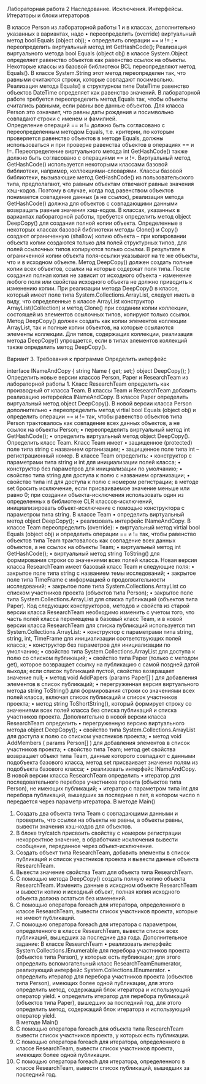 Лабораторная работа 2
Наследование. Исключения. Интерфейсы. Итераторы и блоки итераторов

В классе Person из лабораторной работы 1 и в классах, дополнительно указанных в  вариантах,  надо 
•	переопределить (override) виртуальный метод bool Equals (object obj);
•	определить операции  ==  и  != ;
•	переопределить виртуальный метод int GetHashCode();
Реализация виртуального метода bool Equals (object obj) в классе System.Object определяет равенство объектов как равенство ссылок на объекты. Некоторые классы из базовой библиотеки BCL переопределяют метод Equals(). В классе System.String этот метод переопределен так, что равными считаются строки, которые совпадают посимвольно. Реализация метода Equals() в структурном типе DateTime равенство объектов DateTime определяет как равенство значений. 
В лабораторной работе требуется переопределить метод Equals так, чтобы объекты  считались равными, если равны все данные объектов. Для класса Person это означает, что равны даты рождения и посимвольно совпадают строки с именем и фамилией.  
Определение операций == и != должно быть согласовано с переопределенным методом Equals, т.е. критерии, по которым проверяется равенство объектов в методе Equals, должны использоваться и при проверке равенства объектов в операциях == и !=. 
Переопределение виртуального метода int GetHashCode() также должно быть согласовано с операциями == и !=. Виртуальный метод  GetHashCode() используется некоторыми классами базовой библиотеки, например, коллекциями-словарями. Классы базовой библиотеки, вызывающие метод GetHashCode() из пользовательского типа, предполагают, что равным объектам отвечают равные значения хэш-кодов. Поэтому в случае, когда под равенством объектов понимается совпадение данных (а не ссылок), реализация метода GetHashCode() должна для объектов с совпадающими данными возвращать  равные значения хэш-кодов.
В классах, указанных в вариантах лабораторной работы, требуется определить метод object DeepCopy() для создания полной копии объекта. Определенные в некоторых классах базовой библиотеки методы Clone() и Copy() создают ограниченную (shallow) копию объекта – при копировании объекта копии создаются только для полей структурных типов, для полей ссылочных типов копируются только ссылки. В результате в ограниченной копии объекта поля-ссылки указывают на те же объекты, что и в исходном объекте. 
Метод DeepCopy() должен создать полные копии всех объектов, ссылки на которые содержат поля типа.  После создания полная копия не зависит от исходного объекта - изменение любого поля или свойства исходного объекта не должно приводить к изменению копии.
При реализации метода DeepCopy() в классе, который имеет поле типа System.Collections.ArrayList, следует иметь в виду, что определенные в классе ArrayList конструктор ArrayList(ICollection) и метод Clone() при создании копии коллекции, состоящей из элементов ссылочных типов, копируют только ссылки.
Метод DeepCopy() должен создать как копии элементов коллекции ArrayList, так и полные копии объектов, на которые ссылаются элементы коллекции.  Для типов, содержащих коллекции, реализация метода DeepCopy() упрощается, если в типах элементов коллекций также определить метод DeepCopy(). 


Вариант 3. Требования к программе 
Определить интерфейс 

interface INameAndCopy
    { string Name { get; set;}
object DeepCopy(); 
    }
Определить новые версии классов Person, Paper и ResearchTeam из лабораторной работы 1. Класс ResearchTeam определить как производный от класса Team. В классы Team и ResearchTeam добавить реализацию интерфейса INameAndCopy.
В классе Paper определить виртуальный метод object DeepCopy().
В новой версии класса Person дополнительно
•	переопределить метод virtial bool Equals (object obj) и определить операции == и != так, чтобы равенство объектов типа Person трактовалось как совпадение всех данных объектов, а не ссылок на объекты Person; 
•	переопределить виртуальный метод int GetHashCode();
•	определить виртуальный метод object DeepCopy().
Определить класс Team. Класс Team имеет 
•	защищенное (protected) поле типа string с названием организации;
•	защищенное  поле типа int – регистрационный номер.
В классе Team определить:
•	конструктор с параметрами  типа string и int для инициализации полей класса; 
•	конструктор без параметров для инициализации по умолчанию;
•	свойство типа string для доступа к полю с  названием организации; 
•	свойство типа int для доступа к полю с номером регистрации; в методе set бросить исключение, если присваиваемое значение меньше или равно 0; при создании объекта-исключения использовать один из определенных в библиотеке CLR классов-исключений, инициализировать объект-исключение с помощью конструктора с параметром типа string.
В классе Team 
•	определить виртуальный метод object DeepCopy();
•	реализовать интерфейс INameAndCopy.
В классе Team переопределить (override):
•	виртуальный метод virtial bool Equals (object obj) и определить операции == и != так, чтобы равенство объектов типа Team трактовалось как совпадение всех данных объектов, а не ссылок на объекты Team; 
•	виртуальный метод int GetHashCode();
•	виртуальный метод string ToString() для формирования строки со значениями всех полей класса.
Новая версия класса ResearchTeam имеет базовый класс Team и следующие поля:
•	закрытое поле типа string c названием темы исследований;
•	закрытое поле типа TimeFrame с информацией о продолжительности исследований;
•	закрытое поле типа System.Collections.ArrayList со списком участников проекта (объектов типа Person);
•	закрытое поле типа System.Collections.ArrayList для списка публикаций (объектов типа Paper).
Код следующих конструкторов, методов и свойств из старой версии класса ResearchTeam необходимо изменить с учетом того, что часть полей класса перемещена в базовый класс Team, и в новой версии класса ResearchTeam для списка публикаций используется тип System.Collections.ArrayList:
•	конструктор c параметрами  типа string, string, int, TimeFrame для инициализации соответствующих полей класса;
•	конструктор без параметров для инициализации по умолчанию;
•	свойство типа System.Collections.ArrayList для доступа к полю со списком публикаций; 
•	свойство типа Paper (только с методом get), которое возвращает ссылку на публикацию с самой поздней датой выхода; если список публикаций пустой, свойство возвращает значение null;
•	метод void AddPapers (params Paper[] )  для добавления элементов в список публикаций;
•	перегруженная версия виртуального метода string ToString() для формирования строки со значениями всех полей класса, включая список публикаций и список участников проекта;
•	метод string ToShortString(), который формирует строку со значениями всех полей класса без списка публикаций и списка участников проекта.
Дополнительно в новой версии класса ResearchTeam определить
•	перегруженную версию виртуального метода object DeepCopy();
•	свойство типа System.Collections.ArrayList для доступа к полю со  списком участников проекта;
•	метод void AddMembers ( params Person[] )  для добавления элементов в список участников проекта;
•	свойство типа Team; метод  get свойства возвращает объект типа Team, данные которого совпадают с данными подобъекта базового класса, метод set присваивает значения полям из подобъекта базового класса;
•	реализовать интерфейс INameAndCopy.
В новой версии класса ResearchTeam определить
•	итератор для последовательного перебора участников проекта (объектов типа Person), не имеющих публикаций;
•	итератор с параметром типа int для перебора публикаций, вышедших за последние n лет, в котором число n  передается через параметр итератора. 
В методе Main()
1.	Создать два объекта типа Team с совпадающими данными и проверить, что ссылки на объекты не равны, а объекты равны, вывести значения хэш-кодов для объектов.
2.	В блоке try/catch присвоить свойству с номером регистрации некорректное значение, в обработчике исключения вывести сообщение, переданное через объект-исключение. 
3.	Создать объект типа ResearchTeam, добавить элементы в список публикаций и список участников проекта и вывести данные объекта ResearchTeam. 
4.	Вывести значение свойства Team для объекта типа ResearchTeam.
5.	С помощью метода DeepCopy() создать полную копию объекта ResearchTeam. Изменить данные в исходном объекте ResearchTeam и вывести копию и исходный объект, полная копия исходного объекта должна остаться без изменений.
6.	С помощью оператора foreach для итератора, определенного в классе ResearchTeam, вывести список участников проекта, которые не имеют публикаций.
7.	С помощью оператора foreach для итератора с параметром, определенного в классе ResearchTeam, вывести список всех публикаций, вышедших за последние два года. 
Дополнительное задание:
В классе ResearchTeam 
•	реализовать интерфейс System.Collections.IEnumerable для перебора участников проекта (объектов типа Person),  у которых есть публикации; для этого определить вспомогательный класс ResearchTeamEnumerator, реализующий интерфейс System.Collections.IEnumerator.
•	определить итератор для перебора участников проекта (объектов типа Person),  имеющих более одной публикации, для этого определить метод, содержащий блок итератора и использующий оператор yield. 
•	определить итератор для перебора публикаций (объектов типа Paper), вышедших за последний год, для этого определить метод, содержащий блок итератора и использующий оператор yield.  
В методе Main()
8.	С помощью оператора foreach для объекта типа ResearchTeam вывести список участников проекта,  у которых есть публикации.
9.	С помощью оператора foreach для итератора, определенного в классе ResearchTeam, вывести список участников проекта, имеющих более одной публикации.
10.	 C помощью оператора foreach для итератора, определенного в классе ResearchTeam, вывести список публикаций, вышедших за последний год.
